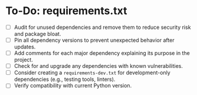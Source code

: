 # To-Do: requirements.txt

- [ ] Audit for unused dependencies and remove them to reduce security risk and package bloat.
- [ ] Pin all dependency versions to prevent unexpected behavior after updates.
- [ ] Add comments for each major dependency explaining its purpose in the project.
- [ ] Check for and upgrade any dependencies with known vulnerabilities.
- [ ] Consider creating a `requirements-dev.txt` for development-only dependencies (e.g., testing tools, linters).
- [ ] Verify compatibility with current Python version.
